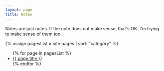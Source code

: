 ```yaml
---
layout: page
title: Notes
---
```


<p>
	Notes are just notes.
	If the note does not make sense, that's OK.
	I'm trying to make sense of them too.
</p>

{% assign pagesList = site.pages | sort: "category" %}
<ul>
{% for page in pagesList %}
	<li>
		<a href="{{ site.baseurl }}{{ page.url }}">{{ page.title }}</a>
	</li>
{% endfor %}
</ul>
